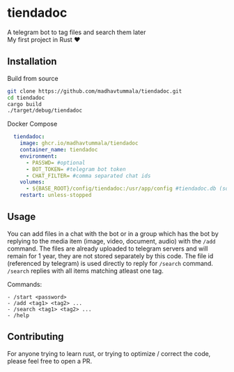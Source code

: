 # tiendadoc
A telegram bot to tag files and search them later  
My first project in Rust ❤️

## Installation
Build from source
```bash
git clone https://github.com/madhavtummala/tiendadoc.git
cd tiendadoc
cargo build
./target/debug/tiendadoc
```

Docker Compose
```yaml
  tiendadoc:
    image: ghcr.io/madhavtummala/tiendadoc
    container_name: tiendadoc
    environment:
      - PASSWD= #optional
      - BOT_TOKEN= #telegram bot token
      - CHAT_FILTER= #comma separated chat ids
    volumes:
      - ${BASE_ROOT}/config/tiendadoc:/usr/app/config #tiendadoc.db (sqlite) needs to persist
    restart: unless-stopped
```

## Usage
You can add files in a chat with the bot or in a group which has the bot by replying to the media item (image, video, document, audio) with the `/add` command. The files are already uploaded to telegram servers and will remain for 1 year, they are not stored separately by this code. The file id (referenced by telegram) is used directly to reply for `/search` command. `/search` replies with all items matching atleast one tag.  

Commands:
```
- /start <password>
- /add <tag1> <tag2> ...
- /search <tag1> <tag2> ...
- /help
```

## Contributing
For anyone trying to learn rust, or trying to optimize / correct the code, please feel free to open a PR.  

